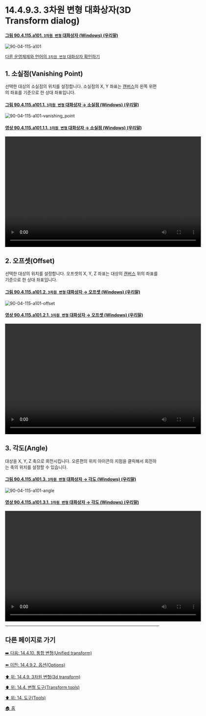 # 14.4.9.3. 3차원 변형 대화상자(3D Transform dialog)

<a id="90-04-115-a101"></a>

#### [그림 90.4.115.a101. `3차원 변형` 대화상자 (Windows) (우리말)](./90-04-0115-3d_transform.md#90-04-115-a101)
![90-04-115-a101](https://github.com/wonder13662/gimp/assets/15767104/25608d74-e72a-46a1-b0b8-97e6febf04e1)

[다른 운영체제와 언어의 `3차원 변형` 대화상자 확인하기](./90-04-0115-3d_transform.md#90-04-115-a102)

<a id="14-04-09-03-s1"></a>

## 1. 소실점(Vanishing Point)
선택한 대상의 소실점의 위치를 설정합니다. 소실점의 X, Y 좌표는 [캔버스](./19-glossaryx-canvas.md)의 왼쪽 위편의 좌표를 기준으로 한 상대 좌표입니다.

<a id="90-04-115-a101-01"></a>

#### [그림 90.4.115.a101.1. `3차원 변형` 대화상자 → 소실점 (Windows) (우리말)](./90-04-0115-3d_transform.md#90-04-115-a101-01)
![90-04-115-a101-vanishing_point](https://github.com/wonder13662/gimp/assets/15767104/74bebe7b-85c5-4baf-a1b8-589733fd68a7)

<a id="90-04-115-a101-01-01"></a>

#### [영상 90.4.115.a101.1.1. `3차원 변형` 대화상자 → 소실점 (Windows) (우리말)](./90-04-0115-3d_transform.md#90-04-115-a101-01-01)
<video controls="controls" width="640" height="360" src="https://github.com/wonder13662/gimp/assets/15767104/6265f2de-4c49-45a5-9c77-726af01d2f88"></video>

<a id="14-04-09-03-s2"></a>

## 2. 오프셋(Offset)
선택한 대상의 위치를 설정합니다. 오프셋의 X, Y, Z 좌표는 대상의 [캔버스](./19-glossaryx-canvas.md) 위의 좌표를 기준으로 한 상대 좌표입니다.

<a id="90-04-115-a101-02"></a>

#### [그림 90.4.115.a101.2. `3차원 변형` 대화상자 → 오프셋 (Windows) (우리말)](./90-04-0115-3d_transform.md#90-04-115-a101-02)
![90-04-115-a101-offset](https://github.com/wonder13662/gimp/assets/15767104/61accd49-cc11-4d66-b704-a8274b45c78d)

<a id="90-04-115-a101-02-01"></a>

#### [영상 90.4.115.a101.2.1. `3차원 변형` 대화상자 → 오프셋 (Windows) (우리말)](./90-04-0115-3d_transform.md#90-04-115-a101-02-01)
<video controls="controls" width="640" height="360" src="https://github.com/wonder13662/gimp/assets/15767104/c2ce1f89-9cf8-4c1b-8279-d688c39ad1bd"></video>

<a id="14-04-09-03-s3"></a>

## 3. 각도(Angle)
대상을 X, Y, Z 축으로 회전시킵니다. 오른편의 위치 아이콘의 지점을 클릭해서 회전하는 축의 위치를 설정할 수 있습니다.

<a id="90-04-115-a101-03"></a>

#### [그림 90.4.115.a101.3. `3차원 변형` 대화상자 → 각도 (Windows) (우리말)](./90-04-0115-3d_transform.md#90-04-115-a101-03)
![90-04-115-a101-angle](https://github.com/wonder13662/gimp/assets/15767104/6ffc3a47-8c75-452f-9628-23c3ab2aa257)

<a id="90-04-115-a101-03-01"></a>

#### [영상 90.4.115.a101.3.1. `3차원 변형` 대화상자 → 각도 (Windows) (우리말)](./90-04-0115-3d_transform.md#90-04-115-a101-03-01)
<video controls="controls" width="640" height="360" src="https://github.com/wonder13662/gimp/assets/15767104/7e240dea-5eca-404d-b38f-5594fe289746"></video>

***

## 다른 페이지로 가기

[➡️ 다음: 14.4.10. 통합 변형(Unified transform)](./14-04-10-00-unified-transform.md)

[⬅️ 이전: 14.4.9.2. 옵션(Options)](./14-04-09-02-options.md)

[⬆️ 위: 14.4.9. 3차원 변형(3d transform)](./14-04-09-00-3d-transform.md)

[⬆️ 위: 14.4. 변형 도구(Transform tools)](./14-04-00-transform-tools.md)

[⬆️ 위: 14. 도구(Tools)](./14-00-tools.md)

[🏠 홈](./00-home.md)
